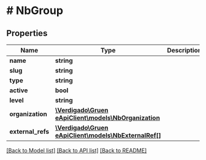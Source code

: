 # # NbGroup

## Properties

Name | Type | Description | Notes
------------ | ------------- | ------------- | -------------
**name** | **string** |  |
**slug** | **string** |  |
**type** | **string** |  |
**active** | **bool** |  |
**level** | **string** |  |
**organization** | [**\Verdigado\Gruen eApiClient\models\NbOrganization**](NbOrganization.md) |  |
**external_refs** | [**\Verdigado\Gruen eApiClient\models\NbExternalRef[]**](NbExternalRef.md) |  |

[[Back to Model list]](../../README.md#models) [[Back to API list]](../../README.md#endpoints) [[Back to README]](../../README.md)
